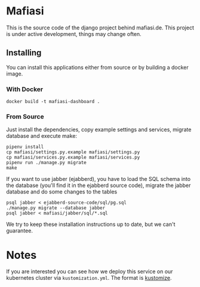 # Mafiasi

This is the source code of the django project behind mafiasi.de. This project
is under active development, things may change often.

## Installing

You can install this applications either from source or by building a docker image.

### With Docker

```
docker build -t mafiasi-dashboard .
```


### From Source

Just install the dependencies, copy example settings and services, migrate database and
execute make:
```
pipenv install
cp mafiasi/settings.py.example mafiasi/settings.py
cp mafiasi/services.py.example mafiasi/services.py
pipenv run ./manage.py migrate
make
```

If you want to use jabber (ejabberd), you have to load the SQL schema
into the database (you'll find it in the ejabberd source code),
migrate the jabber database and do some changes to the tables
```
psql jabber < ejabberd-source-code/sql/pg.sql
./manage.py migrate --database jabber
psql jabber < mafiasi/jabber/sql/*.sql
```

We try to keep these installation instructions up to date, but we can't
guarantee.


# Notes

If you are interested you can see how we deploy this service on our kubernetes cluster via `kustomization.yml`.
The format is [kustomize](https://kustomize.io/). 
